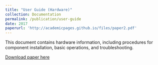 ```yaml
---
title: "User Guide (Hardware)"
collection: Documentation
permalink: /publication/user-guide
date: 2017
paperurl: 'http://academicpages.github.io/files/paper2.pdf'
---
```

This document contains hardware information, including procedures for component installation, basic operations, and troubleshooting.

[Download paper here](http://academicpages.github.io/files/paper2.pdf)
